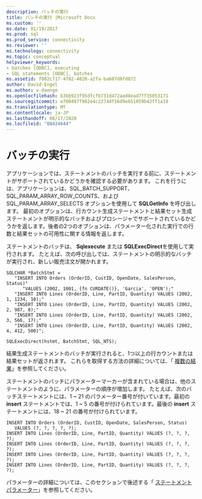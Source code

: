 ```yaml
---
description: バッチの実行
title: バッチの実行 |Microsoft Docs
ms.custom: ''
ms.date: 01/19/2017
ms.prod: sql
ms.prod_service: connectivity
ms.reviewer: ''
ms.technology: connectivity
ms.topic: conceptual
helpviewer_keywords:
- batches [ODBC], executing
- SQL statements [ODBC], batches
ms.assetid: f082c717-4f82-4820-a2fa-ba607d8fd872
author: David-Engel
ms.author: v-daenge
ms.openlocfilehash: b3bb923f95dfcfb731d472aad8ead7ff35053171
ms.sourcegitcommit: e700497f962e4c2274df16d9e651059b42ff1a10
ms.translationtype: MT
ms.contentlocale: ja-JP
ms.lasthandoff: 08/17/2020
ms.locfileid: "88424644"
---
```

# <a name="executing-batches"></a>バッチの実行
アプリケーションでは、ステートメントのバッチを実行する前に、ステートメントがサポートされているかどうかを確認する必要があります。 これを行うには、アプリケーションは、SQL_BATCH_SUPPORT、SQL_PARAM_ARRAY_ROW_COUNTS、および SQL_PARAM_ARRAY_SELECTS オプションを使用して **SQLGetInfo** を呼び出します。 最初のオプションは、行カウント生成ステートメントと結果セット生成ステートメントが明示的なバッチおよびプロシージャでサポートされているかどうかを返します。後者の2つのオプションは、パラメーター化された実行での行数と結果セットの可用性に関する情報を返します。  
  
 ステートメントのバッチは、 **Sqlexecute** または **SQLExecDirect**を使用して実行されます。 たとえば、次の呼び出しでは、ステートメントの明示的なバッチが実行され、新しい販売注文が開かれます。  
  
```  
SQLCHAR *BatchStmt =  
   "INSERT INTO Orders (OrderID, CustID, OpenDate, SalesPerson, Status)"  
      "VALUES (2002, 1001, {fn CURDATE()}, 'Garcia', 'OPEN');"  
   "INSERT INTO Lines (OrderID, Line, PartID, Quantity) VALUES (2002, 1, 1234, 10);"  
   "INSERT INTO Lines (OrderID, Line, PartID, Quantity) VALUES (2002, 2, 987, 8);"  
   "INSERT INTO Lines (OrderID, Line, PartID, Quantity) VALUES (2002, 3, 566, 17);"  
   "INSERT INTO Lines (OrderID, Line, PartID, Quantity) VALUES (2002, 4, 412, 500)";  
  
SQLExecDirect(hstmt, BatchStmt, SQL_NTS);  
```  
  
 結果生成ステートメントのバッチが実行されると、1つ以上の行カウントまたは結果セットが返されます。 これらを取得する方法の詳細については、「 [複数の結果](../../../odbc/reference/develop-app/multiple-results.md)」を参照してください。  
  
 ステートメントのバッチにパラメーターマーカーが含まれている場合は、他のステートメントのように、パラメーターの順序が増加します。 たとえば、次のバッチステートメントには、1 ~ 21 のパラメーター番号が付いています。最初の **insert** ステートメントでは、1 ~ 5 の番号が付けられています。最後の **insert** ステートメントには、18 ~ 21 の番号が付けられています。  
  
```  
INSERT INTO Orders (OrderID, CustID, OpenDate, SalesPerson, Status)  
   VALUES (?, ?, ?, ?, ?);  
INSERT INTO Lines (OrderID, Line, PartID, Quantity) VALUES (?, ?, ?, ?);  
INSERT INTO Lines (OrderID, Line, PartID, Quantity) VALUES (?, ?, ?, ?);  
INSERT INTO Lines (OrderID, Line, PartID, Quantity) VALUES (?, ?, ?, ?);  
INSERT INTO Lines (OrderID, Line, PartID, Quantity) VALUES (?, ?, ?, ?);  
```  
  
 パラメーターの詳細については、このセクションで後述する「 [ステートメントパラメーター](../../../odbc/reference/develop-app/statement-parameters.md)」を参照してください。
